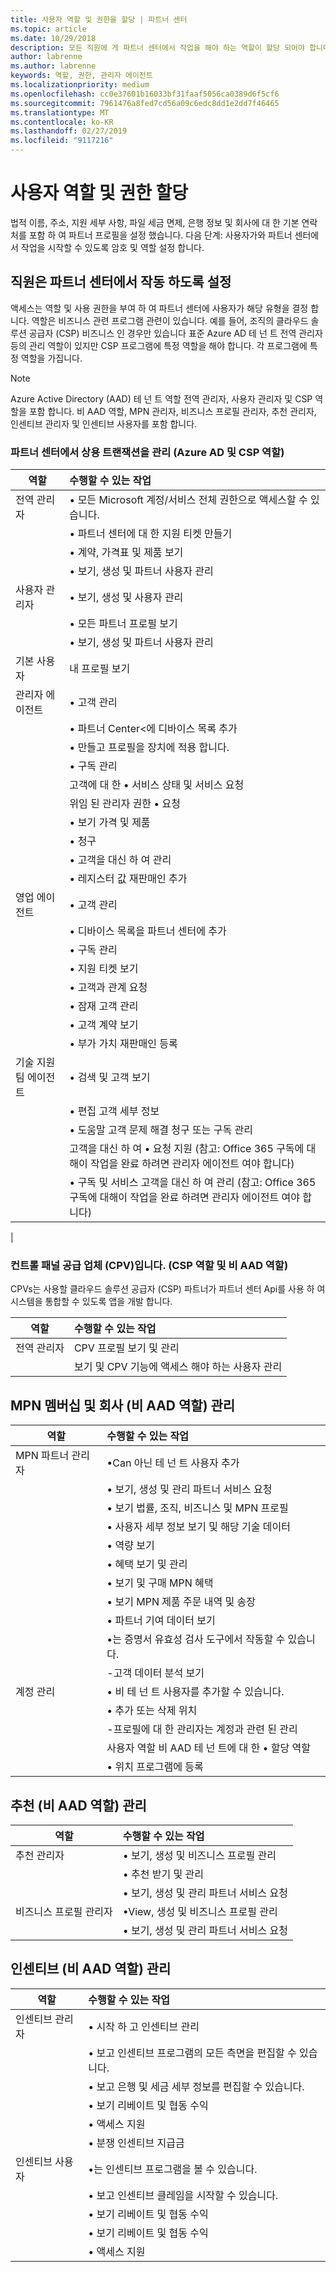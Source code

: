 ```yaml
---
title: 사용자 역할 및 권한을 할당 | 파트너 센터
ms.topic: article
ms.date: 10/29/2018
description: 모든 직원에 게 파트너 센터에서 작업을 해야 하는 역할이 할당 되어야 합니다.
author: labrenne
ms.author: labrenne
keywords: 역할, 권한, 관리자 에이전트
ms.localizationpriority: medium
ms.openlocfilehash: cc0e37601b16033bf31faaf5056ca0389d6f5cf6
ms.sourcegitcommit: 7961476a8fed7cd56a09c6edc8dd1e2dd7f46465
ms.translationtype: MT
ms.contentlocale: ko-KR
ms.lasthandoff: 02/27/2019
ms.locfileid: "9117216"
---
```

# <a name="assign-users-roles-and-permissions"></a>사용자 역할 및 권한 할당


법적 이름, 주소, 지원 세부 사항, 파일 세금 면제, 은행 정보 및 회사에 대 한 기본 연락처를 포함 하 여 파트너 프로필을 설정 했습니다. 다음 단계: 사용자가와 파트너 센터에서 작업을 시작할 수 있도록 암호 및 역할 설정 합니다.

## <a name="set-up-your-employees-to-work-in-partner-center"></a>직원은 파트너 센터에서 작동 하도록 설정

액세스는 역할 및 사용 권한을 부여 하 여 파트너 센터에 사용자가 해당 유형을 결정 합니다. 역할은 비즈니스 관련 프로그램 관련이 있습니다. 예를 들어, 조직의 클라우드 솔루션 공급자 (CSP) 비즈니스 인 경우만 있습니다 표준 Azure AD 테 넌 트 전역 관리자 등의 관리 역할이 있지만 CSP 프로그램에 특정 역할을 해야 합니다. 각 프로그램에 특정 역할을 가집니다.

>[!Note]
> Azure Active Directory (AAD) 테 넌 트 역할 전역 관리자, 사용자 관리자 및 CSP 역할을 포함 합니다. 비 AAD 역할, MPN 관리자, 비즈니스 프로필 관리자, 추천 관리자, 인센티브 관리자 및 인센티브 사용자를 포함 합니다. 

### <a name="manage-commercial-transactions-in-partner-center-azure-ad-and-csp-roles"></a>파트너 센터에서 상용 트랜잭션을 관리 (Azure AD 및 CSP 역할)

|**역할**|**수행할 수 있는 작업**|
|----------------------------------|:---------------------------------|
|전역 관리자|• 모든 Microsoft 계정/서비스 전체 권한으로 액세스할 수 있습니다.
|      |• 파트너 센터에 대 한 지원 티켓 만들기
||• 계약, 가격표 및 제품 보기
||• 보기, 생성 및 파트너 사용자 관리|
|사용자 관리자   | • 보기, 생성 및 사용자 관리
||• 모든 파트너 프로필 보기
||• 보기, 생성 및 파트너 사용자 관리  |
|기본 사용자|  내 프로필 보기   |
|관리자 에이전트 | • 고객 관리
||• 파트너 Center<에 디바이스 목록 추가
||• 만들고 프로필을 장치에 적용 합니다.
||• 구독 관리
||고객에 대 한 • 서비스 상태 및 서비스 요청
||위임 된 관리자 권한 • 요청
||• 보기 가격 및 제품
||• 청구
||• 고객을 대신 하 여 관리
||• 레지스터 값 재판매인 추가|
|영업 에이전트 | • 고객 관리
||• 디바이스 목록을 파트너 센터에 추가
||• 구독 관리
||• 지원 티켓 보기
||• 고객과 관계 요청
||• 잠재 고객 관리
||• 고객 계약 보기
||• 부가 가치 재판매인 등록|
|기술 지원팀 에이전트| • 검색 및 고객 보기
||• 편집 고객 세부 정보
||• 도움말 고객 문제 해결 청구 또는 구독 관리
||고객을 대신 하 여 • 요청 지원 (참고: Office 365 구독에 대해이 작업을 완료 하려면 관리자 에이전트 여야 합니다)
||• 구독 및 서비스 고객을 대신 하 여 관리 (참고: Office 365 구독에 대해이 작업을 완료 하려면 관리자 에이전트 여야 합니다)|
|
### <a name="control-panel-vendor-cpv-csp-role-and-non-aad-role"></a>컨트롤 패널 공급 업체 (CPV)입니다. (CSP 역할 및 비 AAD 역할)
CPVs는 사용할 클라우드 솔루션 공급자 (CSP) 파트너가 파트너 센터 Api를 사용 하 여 시스템을 통합할 수 있도록 앱을 개발 합니다. 

|**역할**   |**수행할 수 있는 작업**|
|------------------------------|:----------------------------|
|전역 관리자| CPV 프로필 보기 및 관리|
||보기 및 CPV 기능에 액세스 해야 하는 사용자 관리|

## <a name="manage-mpn-membership-and-your-company-non-aad-roles"></a>MPN 멤버십 및 회사 (비 AAD 역할) 관리

|**역할** | **수행할 수 있는 작업**|
|----------------------------|:----------------------------|
|MPN 파트너 관리자|•Can 아닌 테 넌 트 사용자 추가
||• 보기, 생성 및 관리 파트너 서비스 요청
||• 보기 법률, 조직, 비즈니스 및 MPN 프로필
||• 사용자 세부 정보 보기 및 해당 기술 데이터
||• 역량 보기
||• 혜택 보기 및 관리
||• 보기 및 구매 MPN 혜택
||• 보기 MPN 제품 주문 내역 및 송장
||• 파트너 기여 데이터 보기
||•는 증명서 유효성 검사 도구에서 작동할 수 있습니다.|
||-고객 데이터 분석 보기
|계정 관리| • 비 테 넌 트 사용자를 추가할 수 있습니다.
||• 추가 또는 삭제 위치
||-프로필에 대 한 관리자는 계정과 관련 된 관리 
||사용자 역할 비 AAD 테 넌 트에 대 한 • 할당 역할 
||• 위치 프로그램에 등록

## <a name="manage-referrals-non-aad-roles"></a>추천 (비 AAD 역할) 관리

|**역할**|**수행할 수 있는 작업**|
|-----------------------------|:------------------------|
|추천 관리자       |• 보기, 생성 및 비즈니스 프로필 관리
||• 추천 받기 및 관리
||• 보기, 생성 및 관리 파트너 서비스 요청|
|비즈니스 프로필 관리자   |•View, 생성 및 비즈니스 프로필 관리 
||• 보기, 생성 및 관리 파트너 서비스 요청|

## <a name="manage-incentives--non-aad-roles"></a>인센티브 (비 AAD 역할) 관리

|**역할** | **수행할 수 있는 작업**|
|------------------------------|:-------------------------|
|인센티브 관리자|• 시작 하 고 인센티브 관리 
||• 보고 인센티브 프로그램의 모든 측면을 편집할 수 있습니다.
||• 보고 은행 및 세금 세부 정보를 편집할 수 있습니다.
||• 보기 리베이트 및 협동 수익
||• 액세스 지원
||• 분쟁 인센티브 지급금|
|인센티브 사용자|•는 인센티브 프로그램을 볼 수 있습니다.
||• 보고 인센티브 클레임을 시작할 수 있습니다.
||• 보기 리베이트 및 협동 수익
||• 보기 리베이트 및 협동 수익
||• 액세스 지원












